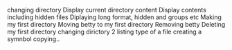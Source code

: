 changing directory
Display current directory content
Display contents including hidden files
Diplaying long format, hidden and groups etc
Making my first directory
Moving betty to my first directory
Removing betty
Deleting my first directory
changing dirictory 2
listing
type of a file
creating a symnbol
copying..
